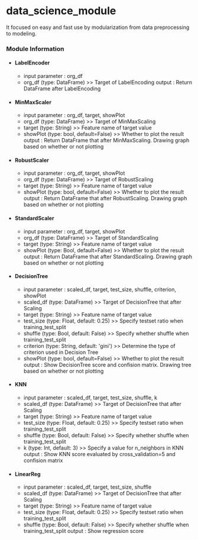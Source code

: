 # data_science_module
It focused on easy and fast use by modularization from data preprocessing to modeling.

### Module Information

* #### LabelEncoder
  * input parameter : org_df
   * org_df (type: DataFrame) >> Target of LabelEncoding
    output : Return DataFrame after LabelEncoding

* #### MinMaxScaler

  * input parameter : org_df, target, showPlot
   * org_df (type: DataFrame) >> Target of MinMaxScaling
   * target (type: String) >> Feature name of target value
   * showPlot (type: bool, default=False) >> Whether to plot the result
    output : Return DataFrame that after MinMaxScaling. Drawing graph based on whether or not plotting

* #### RobustScaler

  * input parameter : org_df, target, showPlot
   * org_df (type: DataFrame) >> Target of RobustScaling
   * target (type: String) >> Feature name of target value
   * showPlot (type: bool, default=False) >> Whether to plot the result
    output : Return DataFrame that after RobustScaling. Drawing graph based on whether or not plotting

* #### StandardScaler

  * input parameter : org_df, target, showPlot
   * org_df (type: DataFrame) >> Target of StandardScaling
   * target (type: String) >> Feature name of target value
   * showPlot (type: Bool, default=False) >> Whether to plot the result
    output : Return DataFrame that after StandardScaling. Drawing graph based on whether or not plotting

* #### DecisionTree

  * input parameter : scaled_df, target, test_size, shuffle, criterion, showPlot
   * scaled_df (type: DataFrame) >> Target of DecisionTree that after Scaling
   * target (type: String) >> Feature name of target value
   * test_size (type: Float, default: 0.25) >> Specify testset ratio when training_test_split
   * shuffle (type: Bool, default: False) >> Specify whether shuffle when training_test_split
   * criterion (type: String, default: 'gini') >> Determine the type of criterion used in Decision Tree
   * showPlot (type: bool, default=False) >> Whether to plot the result
    output : Show DecisionTree score and confision matrix. Drawing tree based on whether or not plotting

* #### KNN

  * input parameter : scaled_df, target, test_size, shuffle, k
   * scaled_df (type: DataFrame) >> Target of DecisionTree that after Scaling
   * target (type: String) >> Feature name of target value
   * test_size (type: Float, default: 0.25) >> Specify testset ratio when training_test_split
   * shuffle (type: Bool, default: False) >> Specify whether shuffle when training_test_split
   * k (type: Int, default: 3) >> Specify a value for n_neighbors in KNN
    output : Show KNN score evaluated by cross_validation=5 and confision matrix

* #### LinearReg

  * input parameter : scaled_df, target, test_size, shuffle
   * scaled_df (type: DataFrame) >> Target of DecisionTree that after Scaling
   * target (type: String) >> Feature name of target value
   * test_size (type: Float, default: 0.25) >> Specify testset ratio when training_test_split
   * shuffle (type: Bool, default: False) >> Specify whether shuffle when training_test_split
    output : Show regression score
